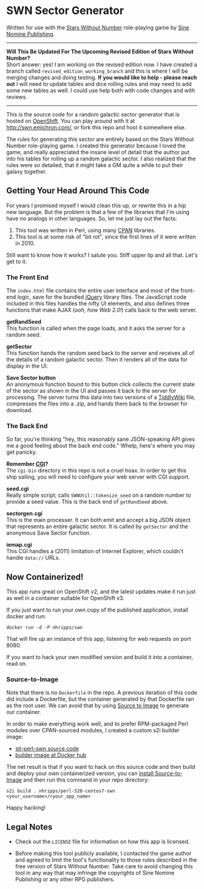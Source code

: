 # SWN Sector Generator
Written for use with the [Stars Without Number](http://www.sinenomine-pub.com/?page_id=395) role-playing game by [Sine Nomine Publishing](http://www.sinenomine-pub.com/).

- - -
**Will This Be Updated For The Upcoming Revised Edition of Stars Without Number?**  
Short answer: yes! I am working on the revised edition now. I have created a branch called `revised_edition_working_branch` and this is where I will be merging changes and doing testing. **If you would like to help - please reach out** I will need to update tables and dice rolling rules and may need to add some new tables as well. I could use help both with code changes and with reviews.
- - -

This is the source code for a random galactic sector generator that is hosted on [OpenShift](https://openshift.com). You can play around with it at http://swn.emichron.com/, or fork this repo and host it somewhere else.

The rules for generating this sector are entirely based on the Stars Without Number role-playing game. I created this generator because I loved the game, and really appreciated the insane level of detail that the author put into his tables for rolling up a random galactic sector. I also realized that the rules were _so_ detailed, that it might take a GM quite a while to put their galaxy together.

## Getting Your Head Around This Code

For years I promised myself I would clean this up, or rewrite this in a hip new language. But the problem is that a few of the libraries that I'm using have no analogs in other languages. So, let me just lay out the facts:

1. This tool was written in Perl, using many [CPAN](http://www.cpan.org/) libraries.
2. This tool is at some risk of "bit rot", since the first lines of it were written in 2010.

Still want to know how it works? I salute you. Stiff upper lip and all that. Let's get to it.

### The Front End
The `index.html` file contains the entire user interface and most of the front-end logic, save for the bundled [jQuery](http://jquery.com/) library files. The JavaScript code included in this files handles the nifty UI elements, and also defines three functions that make AJAX (_ooh, how Web 2.0!_) calls back to the web server.

**getRandSeed**  
This function is called when the page loads, and it asks the server for a random seed.

**getSector**  
This function hands the random seed back to the server and receives all of the details of a random galactic sector. Then it renders all of the data for display in the UI.

**Save Sector button**  
An anonymous function bound to this button click collects the current state of the sector as shown in the UI and passes it back to the server for processing. The server turns this data into two versions of a [TiddlyWiki](http://tiddlywiki.com/) file, compresses the files into a .zip, and hands them back to the browser for download.

### The Back End
So far, you're thinking "hey, this reasonably sane JSON-speaking API gives me a good feeling about the back end code." Whelp, here's where you may get panicky.

**Remember [CGI](http://en.wikipedia.org/wiki/Common_Gateway_Interface)?**  
The `cgi-bin` directory in this repo is not a cruel hoax. In order to get this ship sailing, you will need to configure your web server with CGI support.

**seed.cgi**  
Really simple script; calls `SWNUtil::tokenize_seed` on a random number to provide a seed value. This is the back end of `getRandSeed` above.

**sectorgen.cgi**  
This is the main processer. It can both emit and accept a big JSON object that represents an entire galactic sector. It is called by `getSector` and the anonymous Save Sector function.  

**iemap.cgi**  
This CGI handles a (2011) limitation of Internet Explorer, which couldn't handle `data://` URLs.

## Now Containerized!
This app runs great on OpenShift v2, and the latest updates make it run just as well in a container suitable for OpenShift v3.

If you just want to run your own copy of the published application, install docker and run:

    docker run -d -P nhripps/swn

That will fire up an instance of this app, listening for web requests on port 8080.

If you want to hack your own modified version and build it into a container, read on.

### Source-to-Image
Note that there is no `Dockerfile` in the repo. A previous iteration of this code did include a Dockerfile, but the container generated by that Dockerfile ran as the root user. We can avoid that by using [Source to Image](https://github.com/openshift/source-to-image) to generate our container.

In order to make everything work well, and to prefer RPM-packaged Perl modules over CPAN-sourced modules, I created a custom s2i builder image:

* [sti-perl-swn source code](https://github.com/nhr/sti-perl-swn)
* [builder image at Docker hub](https://hub.docker.com/r/nhripps/perl-520-centos7-swn/)

The net result is that if you want to hack on this source code and then build and deploy your own containerized version, you can [install Source-to-Image](https://github.com/openshift/source-to-image#installation) and then run this command in your repo directory:

    s2i build . nhripps/perl-520-centos7-swn <your_username>/<your_app_name>

Happy hacking!

## Legal Notes

* Check out the `LICENSE` file for information on how this app is licensed.

* Before making this tool publicly available, I contacted the game author and agreed to limit the tool's functionality to those rules described in the free version of Stars Without Number. Take care to avoid changing this tool in any way that may infringe the copyrights of Sine Nomine Publishing or any other RPG publishers.
